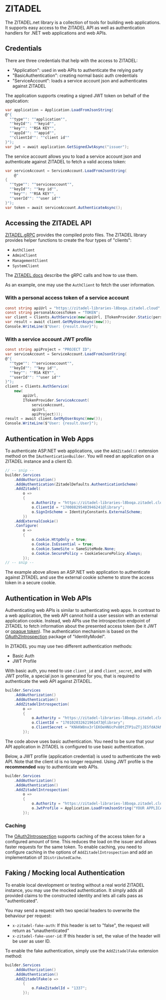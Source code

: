 # ZITADEL

The ZITADEL.net library is a collection of tools for building web applications.
It supports easy access to the ZITADEL API as well as authentication handlers
for .NET web applications and web APIs.

## Credentials

There are three credentials that help with the access to
ZITADEL:

- "Application": used in web APIs to authenticate the relying party
- "BasicAuthentication": creating normal basic auth credentials
- "ServiceAccount": loads a service account json and authenticates against ZITADEL

The application supports creating a signed JWT token on behalf of the
application:

```csharp
var application = Application.LoadFromJsonString(
@"{
  ""type"": ""application"",
  ""keyId"": ""keyid"",
  ""key"": ""RSA KEY"",
  ""appId"": ""appid"",
  ""clientId"": ""client id""
}");
var jwt = await application.GetSignedJwtAsync("issuer");
```

The service account allows you to load a service account json and
authenticate against ZITADEL to fetch a valid access token:

```csharp
var serviceAccount = ServiceAccount.LoadFromJsonString(
    @"
{
  ""type"": ""serviceaccount"",
  ""keyId"": ""key id"",
  ""key"": ""RSA KEY"",
  ""userId"": ""user id""
}");
var token = await serviceAccount.AuthenticateAsync();
```

## Accessing the ZITADEL API

[ZITADEL.gRPC](../Zitadel.Grpc) provides the compiled proto files.
The ZITADEL library provides helper functions to create the four
types of "clients":

- `AuthClient`
- `AdminClient`
- `ManagementClient`
- `SystemClient`

The [ZITADEL docs](https://docs.zitadel.com/docs/apis/introduction) describe
the gRPC calls and how to use them.

As an example, one may use the `AuthClient` to fetch the user information.

### With a personal access token of a service account

```csharp
const string apiUrl = "https://zitadel-libraries-l8boqa.zitadel.cloud";
const string personalAccessToken = "TOKEN";
var client = Clients.AuthService(new(apiUrl, ITokenProvider.Static(personalAccessToken)));
var result = await client.GetMyUserAsync(new());
Console.WriteLine($"User: {result.User}");
```

### With a service account JWT profile

```csharp
const string apiProject = "PROJECT ID";
var serviceAccount = ServiceAccount.LoadFromJsonString(
@"{
  ""type"": ""serviceaccount"",
  ""keyId"": ""key id"",
  ""key"": ""RSA KEY"",
  ""userId"": ""user id""
}");
client = Clients.AuthService(
    new(
        apiUrl,
        ITokenProvider.ServiceAccount(
            serviceAccount,
            apiUrl,
            apiProject)));
result = await client.GetMyUserAsync(new());
Console.WriteLine($"User: {result.User}");
```

## Authentication in Web Apps

To authenticate ASP.NET web applications, use the `AddZitadel()` extension
method on the `IAuthenticationBuilder`. You will need an application
on a ZITADEL instance and a client ID.

```csharp
// -- snip --
builder.Services
    .AddAuthorization()
    .AddAuthentication(ZitadelDefaults.AuthenticationScheme)
    .AddZitadel(
        o =>
        {
            o.Authority = "https://zitadel-libraries-l8boqa.zitadel.cloud/";
            o.ClientId = "170088295403946241@library";
            o.SignInScheme = IdentityConstants.ExternalScheme;
        })
    .AddExternalCookie()
    .Configure(
        o =>
        {
            o.Cookie.HttpOnly = true;
            o.Cookie.IsEssential = true;
            o.Cookie.SameSite = SameSiteMode.None;
            o.Cookie.SecurePolicy = CookieSecurePolicy.Always;
        });
// -- snip --
```

The example above allows an ASP.NET web application to authenticate against
ZITADEL and use the external cookie scheme to store the access token in
a secure cookie.

## Authentication in Web APIs

Authenticating web APIs is similar to authenticating web apps. In contrast to a
web application, the web API cannot hold a user session with an external application
cookie. Instead, web APIs use the introspection endpoint of ZITADEL to fetch information
about the presented access token (be it JWT or [opaque token](https://stackoverflow.com/questions/59158410/what-is-an-opaque-token)).
The authentication mechanism is based on the
[OAuth2Introspection](https://github.com/IdentityModel/IdentityModel.AspNetCore.OAuth2Introspection)
package of "IdentityModel".

In ZITADEL you may use two different authentication methods:

- Basic Auth
- JWT Profile

With basic auth, you need to use `client_id` and `client_secret`, and
with JWT profile, a special json is generated for you, that is required
to authenticate the web API against ZITADEL.

```csharp
builder.Services
    .AddAuthorization()
    .AddAuthentication()
    .AddZitadelIntrospection(
        o =>
        {
            o.Authority = "https://zitadel-libraries-l8boqa.zitadel.cloud/";
            o.ClientId = "170102032621961473@library";
            o.ClientSecret = "KNkKW8nx3rlEKOeHNUcPx80tZTP1uZTjJESfdA3kMEK7urhX3ChFukTMQrtjvG70";
        });
```

The code above uses basic authentication. You need to be sure that your API application
in ZITADEL is configured to use basic authentication.

Below, a JWT profile (application credential) is used to authenticate the web API.
Note that the client id is no longer required. Using JWT profile is the **recommended**
way to authenticate web APIs.

```csharp
builder.Services
    .AddAuthorization()
    .AddAuthentication()
    .AddZitadelIntrospection(
        o =>
        {
            o.Authority = "https://zitadel-libraries-l8boqa.zitadel.cloud";
            o.JwtProfile = Application.LoadFromJsonString("YOUR APPLICATION JSON");
        });
```

### Caching

The [OAuth2Introspection](https://github.com/IdentityModel/IdentityModel.AspNetCore.OAuth2Introspection)
supports caching of the access token for a configured amount of time. This reduces the load on
the issuer and allows faster requests for the same token. To enable caching, you need to configure
caching in the options of `AddZitadelIntrospection` and add an implementation of `IDistributedCache`.

## Faking / Mocking local Authentication

To enable local development or testing without a real world ZITADEL instance, you
may use the mocked authentication. It simply adds all provided claims to the
constructed identity and lets all calls pass as "authenticated".

You may send a request with two special headers to overwrite the behaviour per request:

- `x-zitadel-fake-auth`: If this header is set to "false", the request will return as "unauthenticated"
- `x-zitadel-fake-user-id`: If this header is set, the value of the header will be user as user ID.

To enable the fake authentication, simply use the `AddZitadelFake` extension method:

```csharp
builder.Services
    .AddAuthorization()
    .AddAuthentication()
    .AddZitadelFake(o =>
        {
            o.FakeZitadelId = "1337";
        });
```

